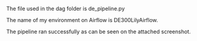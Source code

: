 The file used in the dag folder is de_pipeline.py

The name of my environment on Airflow is DE300LilyAirflow. 

The pipeline ran successfully as can be seen on the attached screenshot.  
